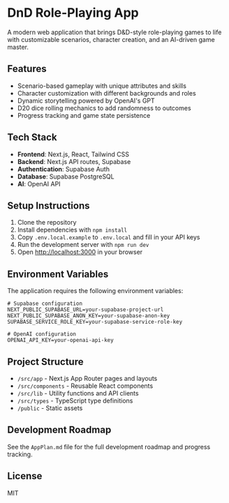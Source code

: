 # DnD Role-Playing App

A modern web application that brings D&D-style role-playing games to life with customizable scenarios, character creation, and an AI-driven game master.

## Features

- Scenario-based gameplay with unique attributes and skills
- Character customization with different backgrounds and roles
- Dynamic storytelling powered by OpenAI's GPT
- D20 dice rolling mechanics to add randomness to outcomes
- Progress tracking and game state persistence

## Tech Stack

- **Frontend**: Next.js, React, Tailwind CSS
- **Backend**: Next.js API routes, Supabase
- **Authentication**: Supabase Auth
- **Database**: Supabase PostgreSQL
- **AI**: OpenAI API

## Setup Instructions

1. Clone the repository
2. Install dependencies with `npm install`
3. Copy `.env.local.example` to `.env.local` and fill in your API keys
4. Run the development server with `npm run dev`
5. Open [http://localhost:3000](http://localhost:3000) in your browser

## Environment Variables

The application requires the following environment variables:

```
# Supabase configuration
NEXT_PUBLIC_SUPABASE_URL=your-supabase-project-url
NEXT_PUBLIC_SUPABASE_ANON_KEY=your-supabase-anon-key
SUPABASE_SERVICE_ROLE_KEY=your-supabase-service-role-key

# OpenAI configuration
OPENAI_API_KEY=your-openai-api-key
```

## Project Structure

- `/src/app` - Next.js App Router pages and layouts
- `/src/components` - Reusable React components
- `/src/lib` - Utility functions and API clients
- `/src/types` - TypeScript type definitions
- `/public` - Static assets

## Development Roadmap

See the `AppPlan.md` file for the full development roadmap and progress tracking.

## License

MIT 